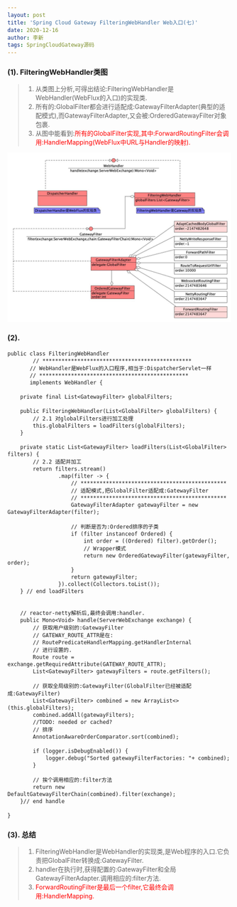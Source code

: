 ```yaml
---
layout: post
title: 'Spring Cloud Gateway FilteringWebHandler Web入口(七)'
date: 2020-12-16
author: 李新
tags: SpringCloudGateway源码
---
```


### (1). FilteringWebHandler类图
> 1. 从类图上分析,可得出结论:FilteringWebHandler是WebHandler(WebFlux的入口)的实现类.   
> 2. 所有的:GlobalFilter都会进行适配成:GatewayFilterAdapter(典型的适配模式),而GatewayFilterAdapter,又会被:OrderedGatewayFilter对象包裹.   
> 3. 从图中能看到:<font color='red'>所有的GlobalFilter实现,其中:ForwardRoutingFilter会调用:HandlerMapping(WebFlux中URL与Handler的映射).</font>    

!["FilteringWebHandler"](/assets/spring-cloud-gateway/imgs/spring-cloud-gateway-filtering-web-handler-class.jpg)

### (2). 
```
public class FilteringWebHandler 
	    // ***********************************************
       // WebHandler是WebFlux的入口程序,相当于:DispatcherServlet一样
	   // ***********************************************
       implements WebHandler {

    private final List<GatewayFilter> globalFilters;

	public FilteringWebHandler(List<GlobalFilter> globalFilters) {
		// 2.1 对globalFilters进行加工处理
		this.globalFilters = loadFilters(globalFilters);
	}

	private static List<GatewayFilter> loadFilters(List<GlobalFilter> filters) {
		// 2.2 适配并加工
		return filters.stream()
				.map(filter -> {
					// **********************************************
					// 适配模式,把GlobalFilter适配成:GatewayFilter
					// **********************************************
					GatewayFilterAdapter gatewayFilter = new GatewayFilterAdapter(filter);

					// 判断是否为:Ordered排序的子类
					if (filter instanceof Ordered) {
						int order = ((Ordered) filter).getOrder();
						// Wrapper模式
						return new OrderedGatewayFilter(gatewayFilter, order);
					}
					return gatewayFilter;
				}).collect(Collectors.toList());
	} // end loadFilters


	// reactor-netty解析后,最终会调用:handler.
	public Mono<Void> handle(ServerWebExchange exchange) {
		// 获取用户级别的:GatewayFilter
		// GATEWAY_ROUTE_ATTR是在:
		// RoutePredicateHandlerMapping.getHandlerInternal
		// 进行设置的.
		Route route = exchange.getRequiredAttribute(GATEWAY_ROUTE_ATTR);
		List<GatewayFilter> gatewayFilters = route.getFilters();

		// 获取全局级别的:GatewayFilter(GlobalFilter已经被适配成:GatewayFilter)
		List<GatewayFilter> combined = new ArrayList<>(this.globalFilters);
		combined.addAll(gatewayFilters);
		//TODO: needed or cached?
		// 排序
		AnnotationAwareOrderComparator.sort(combined);

		if (logger.isDebugEnabled()) {
			logger.debug("Sorted gatewayFilterFactories: "+ combined);
		}

		// 挨个调用相应的:filter方法
		return new DefaultGatewayFilterChain(combined).filter(exchange);
	}// end handle

}
```
### (3). 总结
> 1. FilteringWebHandler是WebHandler的实现类,是Web程序的入口.它负责把GlobalFilter转换成:GatewayFilter.      
> 2. handler在执行时,获得配置的:GatewayFilter和全局GatewayFilterAdapter.调用相应的:filter方法.     
> 3. <font color='red'>ForwardRoutingFilter是最后一个filter,它最终会调用:HandlerMapping.</font>    

